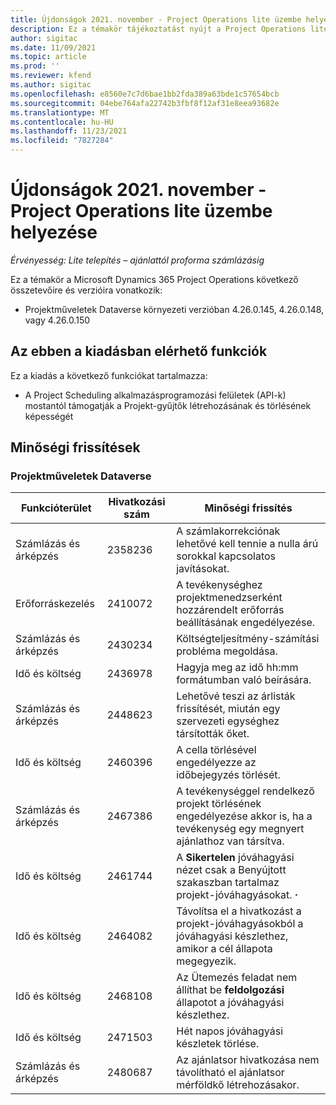```yaml
---
title: Újdonságok 2021. november - Project Operations lite üzembe helyezése
description: Ez a témakör tájékoztatást nyújt a Project Operations lite üzembe helyezésének 2021. novemberi kiadásában elérhető minőségi frissítésekről.
author: sigitac
ms.date: 11/09/2021
ms.topic: article
ms.prod: ''
ms.reviewer: kfend
ms.author: sigitac
ms.openlocfilehash: e8560e7c7d6bae1bb2fda389a63bde1c57654bcb
ms.sourcegitcommit: 04ebe764afa22742b3fbf8f12af31e8eea93682e
ms.translationtype: MT
ms.contentlocale: hu-HU
ms.lasthandoff: 11/23/2021
ms.locfileid: "7827284"
---
```

# <a name="whats-new-november-2021---project-operations-lite-deployment"></a>Újdonságok 2021. november - Project Operations lite üzembe helyezése

_Érvényesség: Lite telepítés – ajánlattól proforma számlázásig_

Ez a témakör a Microsoft Dynamics 365 Project Operations következő összetevőire és verzióira vonatkozik:

- Projektműveletek Dataverse környezeti verzióban 4.26.0.145, 4.26.0.148, vagy 4.26.0.150
  
## <a name="features-included-in-this-release"></a>Az ebben a kiadásban elérhető funkciók

Ez a kiadás a következő funkciókat tartalmazza:

- A Project Scheduling alkalmazásprogramozási felületek (API-k) mostantól támogatják a Projekt-gyűjtők létrehozásának és törlésének képességét

## <a name="quality-updates"></a>Minőségi frissítések

### <a name="project-operations-in-dataverse"></a>Projektműveletek Dataverse

| Funkcióterület | Hivatkozási szám | Minőségi frissítés |
| --- | --- | --- |
| Számlázás és árképzés | 2358236 | A számlakorrekciónak lehetővé kell tennie a nulla árú sorokkal kapcsolatos javításokat. |
| Erőforráskezelés | 2410072 | A tevékenységhez projektmenedzserként hozzárendelt erőforrás beállításának engedélyezése. |
| Számlázás és árképzés | 2430234 | Költségteljesítmény-számítási probléma megoldása. |
| Idő és költség | 2436978 | Hagyja meg az idő hh:mm formátumban való beírására. |
| Számlázás és árképzés | 2448623 | Lehetővé teszi az árlisták frissítését, miután egy szervezeti egységhez társították őket. |
| Idő és költség | 2460396 | A cella törlésével engedélyezze az időbejegyzés törlését. |
| Számlázás és árképzés | 2467386 | A tevékenységgel rendelkező projekt törlésének engedélyezése akkor is, ha a tevékenység egy megnyert ajánlathoz van társítva. |
| Idő és költség | 2461744 | A **Sikertelen** jóváhagyási nézet csak a Benyújtott szakaszban tartalmaz projekt-jóváhagyásokat. **·** |
| Idő és költség | 2464082 | Távolítsa el a hivatkozást a projekt-jóváhagyásokból a jóváhagyási készlethez, amikor a cél állapota megegyezik. |
| Idő és költség | 2468108 | Az Ütemezés feladat nem állíthat be **feldolgozási** állapotot a jóváhagyási készlethez. |
| Idő és költség | 2471503 | Hét napos jóváhagyási készletek törlése. |
| Számlázás és árképzés | 2480687 | Az ajánlatsor hivatkozása nem távolítható el ajánlatsor mérföldkő létrehozásakor. |
